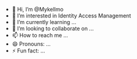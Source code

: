 - 👋 Hi, I’m @Mykellmo
- 👀 I’m interested in Identity Access Management
- 🌱 I’m currently learning ...
- 💞️ I’m looking to collaborate on ...
- 📫 How to reach me ...
- 😄 Pronouns: ...
- ⚡ Fun fact: ...

<!---
Mykellmo/Mykellmo is a ✨ special ✨ repository because its `README.md` (this file) appears on your GitHub profile.
You can click the Preview link to take a look at your changes.
--->
